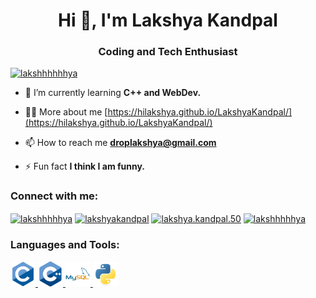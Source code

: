 
<h1 align="center">Hi 👋, I'm Lakshya Kandpal</h1>
<h3 align="center">Coding and Tech Enthusiast</h3>

<p align="left"> <a href="https://twitter.com/lakshhhhhhya" target="blank"><img src="https://img.shields.io/twitter/follow/lakshhhhhya?logo=twitter&style=for-the-badge" alt="lakshhhhhhya" /></a> </p>

- 🌱 I’m currently learning **C++ and WebDev.**

- 👨‍💻 More about me [https://hilakshya.github.io/LakshyaKandpal/](https://hilakshya.github.io/LakshyaKandpal/)

- 📫 How to reach me **droplakshya@gmail.com**

- ⚡ Fun fact **I think I am funny.**

<h3 align="left">Connect with me:</h3>
<p align="left">
<a href="https://twitter.com/lakshhhhhhya" target="blank"><img align="center" src="https://raw.githubusercontent.com/rahuldkjain/github-profile-readme-generator/master/src/images/icons/Social/twitter.svg" alt="lakshhhhhya" height="30" width="40" /></a>
<a href="https://linkedin.com/in/lakshyakandpal" target="blank"><img align="center" src="https://raw.githubusercontent.com/rahuldkjain/github-profile-readme-generator/master/src/images/icons/Social/linked-in-alt.svg" alt="lakshyakandpal" height="30" width="40" /></a>
<a href="https://fb.com/lakshya.kandpal.50" target="blank"><img align="center" src="https://raw.githubusercontent.com/rahuldkjain/github-profile-readme-generator/master/src/images/icons/Social/facebook.svg" alt="lakshya.kandpal.50" height="30" width="40" /></a>
<a href="https://instagram.com/real.lakshhhhhya" target="blank"><img align="center" src="https://raw.githubusercontent.com/rahuldkjain/github-profile-readme-generator/master/src/images/icons/Social/instagram.svg" alt="lakshhhhhya" height="30" width="40" /></a>
</p>

<h3 align="left">Languages and Tools:</h3>
<p align="left"> <a href="https://www.cprogramming.com/" target="_blank" rel="noreferrer"> <img src="https://raw.githubusercontent.com/devicons/devicon/master/icons/c/c-original.svg" alt="c" width="40" height="40"/> </a> <a href="https://www.w3schools.com/cpp/" target="_blank" rel="noreferrer"> <img src="https://raw.githubusercontent.com/devicons/devicon/master/icons/cplusplus/cplusplus-original.svg" alt="cplusplus" width="40" height="40"/> </a> <a href="https://www.mysql.com/" target="_blank" rel="noreferrer"> <img src="https://raw.githubusercontent.com/devicons/devicon/master/icons/mysql/mysql-original-wordmark.svg" alt="mysql" width="40" height="40"/> </a> <a href="https://www.python.org" target="_blank" rel="noreferrer"> <img src="https://raw.githubusercontent.com/devicons/devicon/master/icons/python/python-original.svg" alt="python" width="40" height="40"/> </a> </p>
